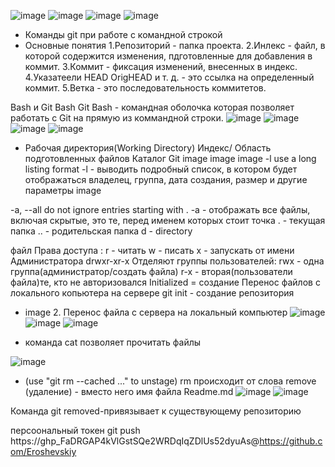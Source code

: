 ![image](https://user-images.githubusercontent.com/97594146/194746711-5fa21fa2-f2a1-4bcc-863e-a0e0a274e609.png)
![image](https://user-images.githubusercontent.com/97594146/194746724-5bf90e7d-8d3f-42ae-8c72-b5a3779206df.png)
![image](https://user-images.githubusercontent.com/97594146/194746734-b22cdaf7-efe4-468e-be29-82772a68c62e.png)
![image](https://user-images.githubusercontent.com/97594146/194746755-c1b5ea93-5626-4011-ab75-a065cebc9649.png)


* Команды git при работе с командной строкой 
* Основные понятия 1.Репозиторий - папка проекта. 2.Инлекс - файл, в которой содержится изменения, пдготовленные для добавления в коммит. 3.Коммит - фиксация изменений, внесенных в индекс. 4.Указатеели HEAD OrigHEAD и т. д. - это ссылка на определенный коммит. 5.Ветка - это последовательность коммитетов.

Bash и Git Bash Git Bash - командная оболочка которая позволяет работать с Git на прямую из коммандной строки.
![image](https://user-images.githubusercontent.com/97594146/194746772-5607fa40-ab73-4f69-9b28-158e04c785dd.png)
![image](https://user-images.githubusercontent.com/97594146/194746789-baaa63c5-acb3-4969-9c7e-401fef7315a5.png)
![image](https://user-images.githubusercontent.com/97594146/194746798-7a186792-0037-42a9-9926-fd0a326e0105.png)
![image](https://user-images.githubusercontent.com/97594146/194746813-da038253-4a97-4b0b-8277-0536328eaf4e.png)

* Рабочая директория(Working Directory) Индекс/ Область подготовленных файлов Каталог Git image image image -l use a long listing format -l - выводить подробный список, в котором будет отображаться владелец, группа, дата создания, размер и другие параметры image

-a, --all do not ignore entries starting with . -a - отображать все файлы, включая скрытые, это те, перед именем которых стоит точка . - текущая папка .. - родительская папка d - directory

файл Права доступа : r - читать w - писать x - запускать от имени Администратора drwxr-xr-x Отделяют группы пользователей: rwx - одна группа(администратор/создать файла) r-x - вторая(пользователи файла)те, кто не авторизовался Initialized = создание
Перенос файлов с локального копьютера на сервере git init - создание репозитория

* image 2. Перенос файла с сервера на локальный компьютер 
![image](https://user-images.githubusercontent.com/97594146/194747235-865a7282-e19c-4e3d-ab85-752dd1be5e78.png)
![image](https://user-images.githubusercontent.com/97594146/194747252-0be4bb1c-7c9d-456e-aca2-a153e9bed75c.png)
![image](https://user-images.githubusercontent.com/97594146/194747255-96eac50b-07b7-4161-b49c-3678e3a43738.png)


* команда cat позволяет прочитать файлы  

![image](https://user-images.githubusercontent.com/97594146/194747268-91e40ea8-d336-472c-99d2-be4c1672eca5.png)
* (use "git rm --cached ..." to unstage) rm происходит от слова remove (удаление) - вместо него имя файла Readme.md
![image](https://user-images.githubusercontent.com/97594146/194747285-ea55f48b-fb27-47d4-9473-0e97d4a6cbb6.png)
![image](https://user-images.githubusercontent.com/97594146/194747309-c851417b-47c7-4b85-84ad-3f20127b9eb4.png)




Команда git removed-привязывает к существующему репозиторию

персоональный токен git push https://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@https://github.com/Eroshevskiy


